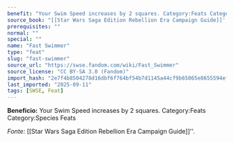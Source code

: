```yaml
---
benefit: "Your Swim Speed increases by 2 squares. Category:Feats Category:Species Feats"
source_book: "[[Star Wars Saga Edition Rebellion Era Campaign Guide]]''"
prerequisites: ""
normal: ""
special: ""
name: "Fast Swimmer"
type: "feat"
slug: "fast-swimmer"
source_url: "https://swse.fandom.com/wiki/Fast_Swimmer"
source_license: "CC BY-SA 3.0 (Fandom)"
import_hash: "2e7f4b8504278d16dbf6f764bf54b7d1145a44cf9b65065e8655594ef158bd0a"
last_imported: "2025-09-11"
tags: [SWSE, Feat]
---
```

**Beneficio:** Your Swim Speed increases by 2 squares. Category:Feats Category:Species Feats

*Fonte:* [[Star Wars Saga Edition Rebellion Era Campaign Guide]]''.